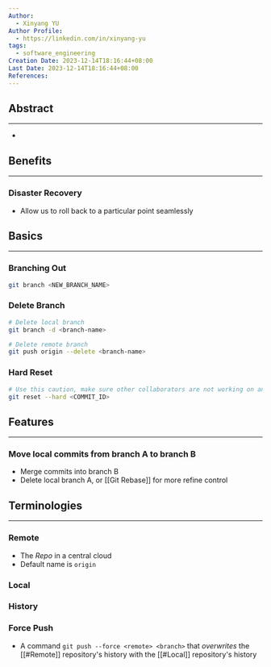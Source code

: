 ```yaml
---
Author:
  - Xinyang YU
Author Profile:
  - https://linkedin.com/in/xinyang-yu
tags:
  - software_engineering
Creation Date: 2023-12-14T18:16:44+08:00
Last Date: 2023-12-14T18:16:44+08:00
References:
---
```

## Abstract
---
-

## Benefits
---
### Disaster Recovery
- Allow us to roll back to a particular point seamlessly 

## Basics 
---
### Branching Out
```bash
git branch <NEW_BRANCH_NAME> 
```
### Delete Branch
```bash
# Delete local branch
git branch -d <branch-name>

# Delete remote branch
git push origin --delete <branch-name>
```
### Hard Reset
```bash
# Use this caution, make sure other collaborators are not working on any commits after the <COMMIT_ID>
git reset --hard <COMMIT_ID>
```

## Features
---
### Move local commits from branch A to branch B
- Merge commits into branch B
- Delete local branch A, or [[Git Rebase]] for more refine control





## Terminologies
---
### Remote
- The *Repo* in a central cloud
- Default name is `origin`
### Local
### History

### Force Push
- A command `git push --force <remote> <branch>` that *overwrites* the [[#Remote]] repository's history with the [[#Local]] repository's history
